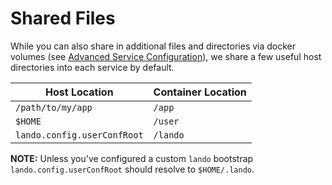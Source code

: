 Shared Files
============

While you can also share in additional files and directories via docker volumes (see [Advanced Service Configuration](./advanced.md)), we share a few useful host directories into each service by default.

| Host Location | Container Location |
| -- | -- |
| `/path/to/my/app` | `/app` |
| `$HOME` | `/user` |
| `lando.config.userConfRoot` | `/lando` |

**NOTE:** Unless you've configured a custom `lando` bootstrap `lando.config.userConfRoot` should resolve to `$HOME/.lando`.
